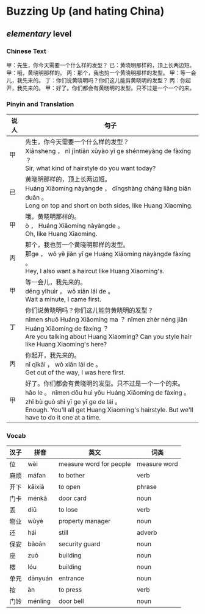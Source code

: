 # Buzzing Up (and hating China)
## *elementary* level

### Chinese Text
甲：先生，你今天需要一个什么样的发型？
已：黄晓明那样的，顶上长两边短。
甲：哦，黄晓明那样的。
丙：那个，我也剪一个黄晓明那样的发型。
甲：等一会儿，我先来的。
丁：你们说黄晓明吗？你们这儿能剪黄晓明的发型？
丙：你起开，我先来的。
甲：好了。你们都会有黄晓明的发型。只不过是一个一个的来。

### Pinyin and Translation
|说人|句子|
|----|----|
|甲|先生，你今天需要一个什么样的发型？<br />Xiānsheng ， nǐ jīntiān xūyào yī ge shénmeyàng de fàxíng ？<br />Sir, what kind of hairstyle do you want today?|
|已|黄晓明那样的，顶上长两边短。<br />Huáng Xiǎomíng nàyàngde ， dǐngshàng cháng liǎng biān duǎn 。<br />Long on top and short on both sides, like Huang Xiaoming.|
|甲|哦，黄晓明那样的。<br />ò ， Huáng Xiǎomíng nàyàngde 。<br />Oh, like Huang Xiaoming.|
|丙|那个，我也剪一个黄晓明那样的发型。<br />那ge ， wǒ yě jiǎn yī ge Huáng Xiǎomíng nàyàngde fàxíng 。<br />Hey, I also want a haircut like Huang Xiaoming's.|
|甲|等一会儿，我先来的。<br />děng  yīhuìr ， wǒ xiān lái de 。<br />Wait a minute, I came first.|
|丁|你们说黄晓明吗？你们这儿能剪黄晓明的发型？<br />nǐmen shuō Huáng Xiǎomíng ma ？ nǐmen zhèr néng jiǎn Huáng Xiǎomíng de fàxíng ？<br />Are you talking about Huang Xiaoming? Can you style hair like Huang Xiaoming's here?|
|丙|你起开，我先来的。<br />nǐ qǐkāi ， wǒ xiān lái de 。<br />Get out of the way, I was here first.|
|甲|好了。你们都会有黄晓明的发型。只不过是一个一个的来。<br />hǎo le 。 nǐmen dōu huì yǒu Huáng Xiǎomíng de fàxíng 。 zhǐ bù guò shì yī ge yī ge de lái 。<br />Enough. You'll all get Huang Xiaoming's hairstyle. But we'll have to do it one at a time.|
### Vocab
|汉子|拼音|英文|词类|
|----|----|----|----|
|位|wèi|measure word for people|measure word|
|麻烦|máfan|to bother|verb|
|开下|kāixià|to open|phrase|
|门卡|ménkǎ|door card|noun|
|丢|diū|to lose|verb|
|物业|wùyè|property manager|noun|
|还|hái|still|adverb|
|保安|bǎoān|security guard|noun|
|座|zuò|building|noun|
|楼|lóu|building|noun|
|单元|dānyuán|entrance|noun|
|按|àn|to press|verb|
|门铃|ménlíng|door bell|noun|